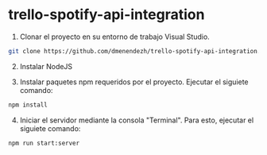 # trello-spotify-api-integration

1. Clonar el proyecto en su entorno de trabajo Visual Studio.

```bash
git clone https://github.com/dmenendezh/trello-spotify-api-integration.git
```

2. Instalar NodeJS

3. Instalar paquetes npm requeridos por el proyecto. Ejecutar el siguiete comando:

```bash
npm install
```
4. Iniciar el servidor mediante la consola "Terminal". Para esto, ejecutar el siguiete comando:

```bash
npm run start:server
```